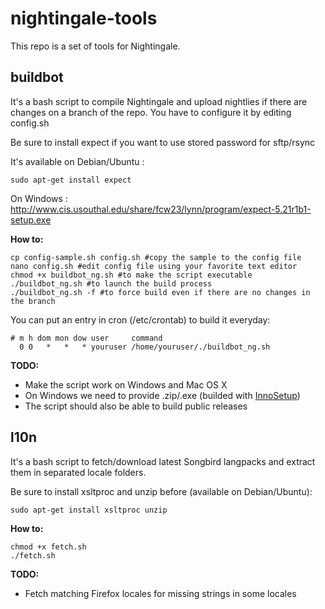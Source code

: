 nightingale-tools
=================

This repo is a set of tools for Nightingale.

## buildbot
It's a bash script to compile Nightingale and upload nightlies if there are changes on a branch of the repo.
You have to configure it by editing config.sh

Be sure to install expect if you want to use stored password for sftp/rsync

It's available on Debian/Ubuntu :
```shell
sudo apt-get install expect
```

On Windows : http://www.cis.usouthal.edu/share/fcw23/lynn/program/expect-5.21r1b1-setup.exe

**How to:**

```shell
cp config-sample.sh config.sh #copy the sample to the config file
nano config.sh #edit config file using your favorite text editor
chmod +x buildbot_ng.sh #to make the script executable
./buildbot_ng.sh #to launch the build process
./buildbot_ng.sh -f #to force build even if there are no changes in the branch
```
You can put an entry in cron (/etc/crontab) to build it everyday:

```cron
# m h dom mon dow user     command
  0 0   *   *   * youruser /home/youruser/./buildbot_ng.sh
```

**TODO:**
  * Make the script work on Windows and Mac OS X
  * On Windows we need to provide .zip/.exe (builded with [InnoSetup](http://www.jrsoftware.org/isdl.php))
  * The script should also be able to build public releases

## l10n
It's a bash script to fetch/download latest Songbird langpacks and extract them in separated locale folders.

Be sure to install xsltproc and unzip before (available on Debian/Ubuntu):
```shell
sudo apt-get install xsltproc unzip
```

**How to:**

```shell
chmod +x fetch.sh
./fetch.sh
```

**TODO:**
  * Fetch matching Firefox locales for missing strings in some locales
